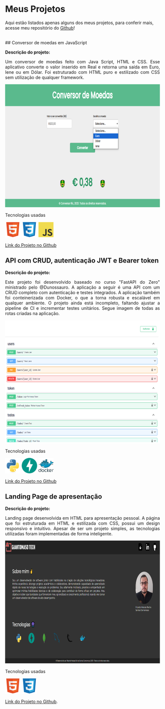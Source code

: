 # Meus Projetos
Aqui estão listados apenas alguns dos meus projetos, para conferir mais, acesse meu repositório do [Github](https://github.com/ricgiantomaso/)!

<br>
## Conversor de moedas em JavaScript

**Descrição do projeto:**
<p align="justify">Um conversor de moedas feito com Java Script, HTML e CSS. Esse aplicativo converte o valor inserido em Real e retorna uma saída em Euro, Iene ou em Dólar. Foi estruturado com HTML puro e estilizado com CSS sem utilização de qualquer framework.</p>

<img src="assets/coinconverter.png" width="700" height="400"/>

Tecnologias usadas

<img src="/assets/html5-original.svg" width="50" height="50"/>
<img src="/assets/css3-original.svg" width="50" height="50"/>
<img src="/assets/javascript-original.svg" width="50" height="50"/>

[Link do Projeto no Github](https://github.com/ricgiantomaso/Coin_Converter)

## API com CRUD, autenticação JWT e Bearer token

**Descrição do projeto:**
<p align="justify">Este projeto foi desenvolvido baseado no curso "FastAPI do Zero" ministrado pelo @Dunossauro. A aplicação a seguir é uma API com um CRUD completo com autenticação e testes integrados. A aplicação também foi conteinerizada com Docker, o que a torna robusta e escalável em qualquer ambiente. O projeto ainda está incompleto, faltando ajustar a pipeline de CI e incrementar testes unitários. Segue imagem de todas as rotas criadas na aplicação.</p>

<img src="/assets/fastzero.png" width="700" height="400"/>

Tecnologias usadas

<img src="/assets/python-original.svg" width="50" height="50"/>
<img src="/assets/fastapi-original.svg" width="50" height="50"/>
<img src="/assets/docker-original-wordmark.svg" width="50" height="50"/>

[Link do Projeto no Github](https://github.com/ricgiantomaso/fast_zero)

## Landing Page de apresentação

**Descrição do projeto:**
<p align="justify">Landing page desenvolvida em HTML para apresentação pessoal. A página que foi estruturada em HTML e estilizada com CSS, possui um design responsivo e intuitivo. Apesar de ser um projeto simples, as tecnologias utilizadas foram implementadas de forma inteligente. </p>

<img src="/assets/landingpage.png" width="700" height="400"/>

Tecnologias usadas

<img src="/assets/html5-original.svg" width="50" height="50"/>
<img src="/assets/css3-original.svg" width="50" height="50"/>

[Link do Projeto no Github](https://github.com/ricgiantomaso/portfolio_page).